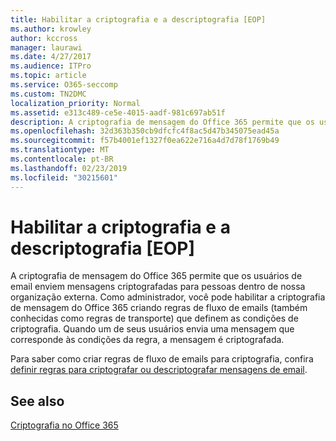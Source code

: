 ```yaml
---
title: Habilitar a criptografia e a descriptografia [EOP]
ms.author: krowley
author: kccross
manager: laurawi
ms.date: 4/27/2017
ms.audience: ITPro
ms.topic: article
ms.service: O365-seccomp
ms.custom: TN2DMC
localization_priority: Normal
ms.assetid: e313c489-ce5e-4015-aadf-981c697ab51f
description: A criptografia de mensagem do Office 365 permite que os usuários de email enviem mensagens criptografadas para pessoas dentro de nossa organização externa. Como administrador, você pode habilitar a criptografia de mensagem do Office 365 criando regras de fluxo de emails (também conhecidas como regras de transporte) que definem as condições de criptografia.
ms.openlocfilehash: 32d363b350cb9dfcfc4f8ac5d47b345075ead45a
ms.sourcegitcommit: f57b4001ef1327f0ea622e716a4d7d78f1769b49
ms.translationtype: MT
ms.contentlocale: pt-BR
ms.lasthandoff: 02/23/2019
ms.locfileid: "30215601"
---
```

# <a name="enable-message-encryption-and-decryption-in-office-365"></a>Habilitar a criptografia e a descriptografia [EOP]

A criptografia de mensagem do Office 365 permite que os usuários de email enviem mensagens criptografadas para pessoas dentro de nossa organização externa. Como administrador, você pode habilitar a criptografia de mensagem do Office 365 criando regras de fluxo de emails (também conhecidas como regras de transporte) que definem as condições de criptografia. Quando um de seus usuários envia uma mensagem que corresponde às condições da regra, a mensagem é criptografada.
  
Para saber como criar regras de fluxo de emails para criptografia, confira [definir regras para criptografar ou descriptografar mensagens de email](https://go.microsoft.com/fwlink/p/?LinkID=402846).
  
## <a name="see-also"></a>See also

[Criptografia no Office 365](https://go.microsoft.com/fwlink/p/?LinkID=392525)

